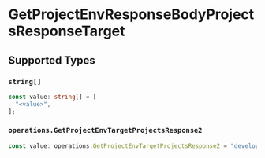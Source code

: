 # GetProjectEnvResponseBodyProjectsResponseTarget


## Supported Types

### `string[]`

```typescript
const value: string[] = [
  "<value>",
];
```

### `operations.GetProjectEnvTargetProjectsResponse2`

```typescript
const value: operations.GetProjectEnvTargetProjectsResponse2 = "development";
```

